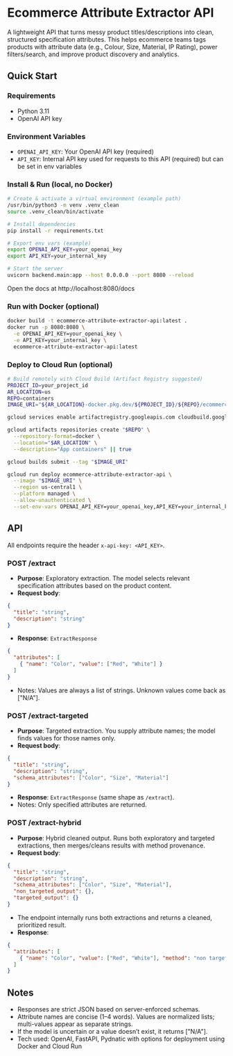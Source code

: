 # Ecommerce Attribute Extractor API

A lightweight API that turns messy product titles/descriptions into clean, structured specification attributes. This helps ecommerce teams tags products with attribute data (e.g., Colour, Size, Material, IP Rating), power filters/search, and improve product discovery and analytics.

## Quick Start

### Requirements
- Python 3.11
- OpenAI API key

### Environment Variables
- `OPENAI_API_KEY`: Your OpenAI API key (required)
- `API_KEY`: Internal API key used for requests to this API (required) but can be set in env variables

### Install & Run (local, no Docker)
```bash
# Create & activate a virtual environment (example path)
/usr/bin/python3 -m venv .venv_clean
source .venv_clean/bin/activate

# Install dependencies
pip install -r requirements.txt

# Export env vars (example)
export OPENAI_API_KEY=your_openai_key
export API_KEY=your_internal_key

# Start the server
uvicorn backend.main:app --host 0.0.0.0 --port 8080 --reload
```

Open the docs at http://localhost:8080/docs

### Run with Docker (optional)
```bash
docker build -t ecommerce-attribute-extractor-api:latest .
docker run -p 8080:8080 \
  -e OPENAI_API_KEY=your_openai_key \
  -e API_KEY=your_internal_key \
  ecommerce-attribute-extractor-api:latest
```

### Deploy to Cloud Run (optional)
```bash
# Build remotely with Cloud Build (Artifact Registry suggested)
PROJECT_ID=your_project_id
AR_LOCATION=us
REPO=containers
IMAGE_URI="${AR_LOCATION}-docker.pkg.dev/${PROJECT_ID}/${REPO}/ecommerce-attribute-extractor-api:latest"

gcloud services enable artifactregistry.googleapis.com cloudbuild.googleapis.com run.googleapis.com

gcloud artifacts repositories create "$REPO" \
  --repository-format=docker \
  --location="$AR_LOCATION" \
  --description="App containers" || true

gcloud builds submit --tag "$IMAGE_URI"

gcloud run deploy ecommerce-attribute-extractor-api \
  --image "$IMAGE_URI" \
  --region us-central1 \
  --platform managed \
  --allow-unauthenticated \
  --set-env-vars OPENAI_API_KEY=your_openai_key,API_KEY=your_internal_key
```

## API
All endpoints require the header `x-api-key: <API_KEY>`.

### POST /extract
- **Purpose**: Exploratory extraction. The model selects relevant specification attributes based on the product content.
- **Request body**:
```json
{
  "title": "string",
  "description": "string"
}
```
- **Response**: `ExtractResponse`
```json
{
  "attributes": [
    { "name": "Color", "value": ["Red", "White"] }
  ]
}
```
- Notes: Values are always a list of strings. Unknown values come back as ["N/A"].

### POST /extract-targeted
- **Purpose**: Targeted extraction. You supply attribute names; the model finds values for those names only.
- **Request body**:
```json
{
  "title": "string",
  "description": "string",
  "schema_attributes": ["Color", "Size", "Material"]
}
```
- **Response**: `ExtractResponse` (same shape as `/extract`).
- Notes: Only specified attributes are returned.

### POST /extract-hybrid
- **Purpose**: Hybrid cleaned output. Runs both exploratory and targeted extractions, then merges/cleans results with method provenance.
- **Request body**:
```json
{
  "title": "string",
  "description": "string",
  "schema_attributes": ["Color", "Size", "Material"],
  "non_targeted_output": {},
  "targeted_output": {}
}
```
- The endpoint internally runs both extractions and returns a cleaned, prioritized result.
- **Response**:
```json
{
  "attributes": [
    { "name": "Color", "value": ["Red", "White"], "method": "non targeted; targeted" }
  ]
}
```

## Notes
- Responses are strict JSON based on server-enforced schemas.
- Attribute names are concise (1–4 words). Values are normalized lists; multi-values appear as separate strings.
- If the model is uncertain or a value doesn’t exist, it returns ["N/A"].
- Tech used: OpenAI, FastAPI, Pydnatic with options for deployment using Docker and Cloud Run
